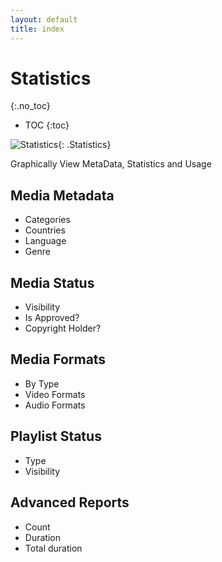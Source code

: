 ```yaml
---
layout: default
title: index
---
```


# Statistics 
{:.no_toc}

* TOC
{:toc}

![ Statistics](img/statistics.png ){: .Statistics}

Graphically View MetaData, Statistics and Usage

## Media Metadata
* Categories
* Countries
* Language
* Genre

## Media Status
* Visibility
* Is Approved?
* Copyright Holder?

## Media Formats
* By Type
* Video Formats
* Audio Formats

## Playlist Status
* Type
* Visibility

## Advanced Reports
* Count
* Duration
* Total duration



